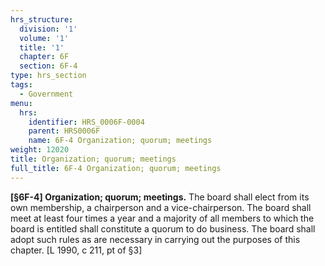 ```yaml
---
hrs_structure:
  division: '1'
  volume: '1'
  title: '1'
  chapter: 6F
  section: 6F-4
type: hrs_section
tags:
  - Government
menu:
  hrs:
    identifier: HRS_0006F-0004
    parent: HRS0006F
    name: 6F-4 Organization; quorum; meetings
weight: 12020
title: Organization; quorum; meetings
full_title: 6F-4 Organization; quorum; meetings
---
```

**[§6F-4] Organization; quorum; meetings.** The board shall elect from its own membership, a chairperson and a vice-chairperson. The board shall meet at least four times a year and a majority of all members to which the board is entitled shall constitute a quorum to do business. The board shall adopt such rules as are necessary in carrying out the purposes of this chapter. [L 1990, c 211, pt of §3]
